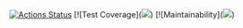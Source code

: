 [![Actions Status](https://github.com/K0Hb/python-project-lvl2/workflows/hexlet-check/badge.svg)](https://github.com/K0Hb/python-project-lvl2/actions)
[![Test Coverage](<a href="https://codeclimate.com/github/K0Hb/python-project-lvl2/test_coverage"><img src="https://api.codeclimate.com/v1/badges/568fa041cd5ff0b16dc4/test_coverage" /></a>)
[![Maintainability](<a href="https://codeclimate.com/github/K0Hb/python-project-lvl2/maintainability"><img src="https://api.codeclimate.com/v1/badges/568fa041cd5ff0b16dc4/maintainability" /></a>)